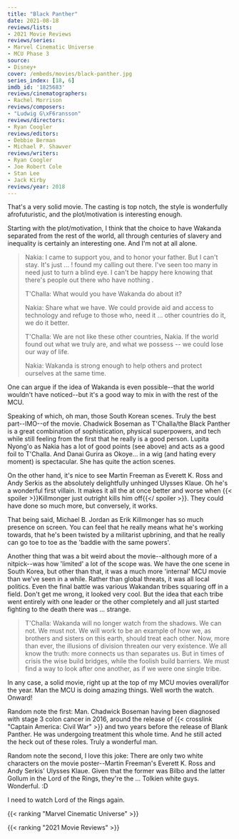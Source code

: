 ```yaml
---
title: "Black Panther"
date: 2021-08-18
reviews/lists:
- 2021 Movie Reviews
reviews/series:
- Marvel Cinematic Universe
- MCU Phase 3
source:
- Disney+
cover: /embeds/movies/black-panther.jpg
series_index: [18, 6]
imdb_id: '1825683'
reviews/cinematographers:
- Rachel Morrison
reviews/composers:
- "Ludwig G\xF6ransson"
reviews/directors:
- Ryan Coogler
reviews/editors:
- Debbie Berman
- Michael P. Shawver
reviews/writers:
- Ryan Coogler
- Joe Robert Cole
- Stan Lee
- Jack Kirby
reviews/year: 2018
---
```


That's a very solid movie. The casting is top notch, the style is wonderfully afrofuturistic, and the plot/motivation is interesting enough. 

Starting with the plot/motivation, I think that the choice to have Wakanda separated from the rest of the world, all through centuries of slavery and inequality is certainly an interesting one. And I'm not at all alone. 

> Nakia: I came to support you, and to honor your father. But I can't stay. It's just ... ! found my calling out there. I've seen too many in need just to turn a blind eye. I can't be happy here knowing that there's people out there who have nothing . 
> 
> T'Challa: What would you have Wakanda do about it?
> 
> Nakia: Share what we have. We could provide aid and access to technology and refuge to those who, need it ... other countries do it, we do it better.
> 
> T'Challa: We are not like these other countries, Nakia. If the world found out what we truly are, and what we possess -- we could lose our way of life.
> 
> Nakia: Wakanda is strong enough to help others and protect ourselves at the same time.

One can argue if the idea of Wakanda is even possible--that the world wouldn't have noticed--but it's a good way to mix in with the rest of the MCU.

Speaking of which, oh man, those South Korean scenes. Truly the best part--IMO--of the movie. Chadwick Boseman as T'Challa/the Black Panther is a great combination of sophistication, physical superpowers, and tech while still feeling from the first that he really is a good person. Lupita Nyong'o as Nakia has a lot of good points (see above) and acts as a good foil to T'Challa. And Danai Gurira as Okoye... in a wig (and hating every moment) is spectacular. She has quite the action scenes. 

On the other hand, it's nice to see Martin Freeman as Everett K. Ross and Andy Serkis as the absolutely delightfully unhinged Ulysses Klaue. Oh he's a wonderful first villain. It makes it all the at once better and worse when {{< spoiler >}}Killmonger just outright kills him off{{</ spoiler >}}. They could have done so much more, but conversely, it works. 

That being said, Michael B. Jordan as Erik Killmonger has so much presence on screen. You can feel that he really means what he's working towards, that he's been twisted by a militarist upbrining, and that he really can go toe to toe as the 'baddie with the same powers'. 

Another thing that was a bit weird about the movie--although more of a nitpick--was how 'limited' a lot of the scope was. We have the one scene in South Korea, but other than that, it was a much more 'internal' MCU movie than we've seen in a while. Rather than global threats, it was all local politics. Even the final battle was various Wakandan tribes squaring off in a field. Don't get me wrong, it looked very cool. But the idea that each tribe went entirely with one leader or the other completely and all just started fighting to the death there was ... strange. 

> T'Challa: Wakanda will no longer watch from the shadows. We can not. We must not. We will work to be an example of how we, as brothers and sisters on this earth, should treat each other. Now, more than ever, the illusions of division threaten our very existence. We all know the truth: more connects us than separates us. But in times of crisis the wise build bridges, while the foolish build barriers. We must find a way to look after one another, as if we were one single tribe.

In any case, a solid movie, right up at the top of my MCU movies overall/for the year. Man the MCU is doing amazing things. Well worth the watch. Onward!

Random note the first: Man. Chadwick Boseman having been diagnosed with stage 3 colon cancer in 2016, around the release of {{< crosslink "Captain America: Civil War" >}} and two years before the release of Blank Panther. He was undergoing treatment this whole time. And he still acted the heck out of these roles. Truly a wonderful man. 

Random note the second, I love this joke: There are only two white characters on the movie poster--Martin Freeman's Everett K. Ross and Andy Serkis' Ulysses Klaue. Given that the former was Bilbo and the latter Gollum in the Lord of the Rings, they're the ... Tolkien white guys. Wonderful. :D

I need to watch Lord of the Rings again. 

{{< ranking "Marvel Cinematic Universe" >}}

{{< ranking "2021 Movie Reviews" >}}